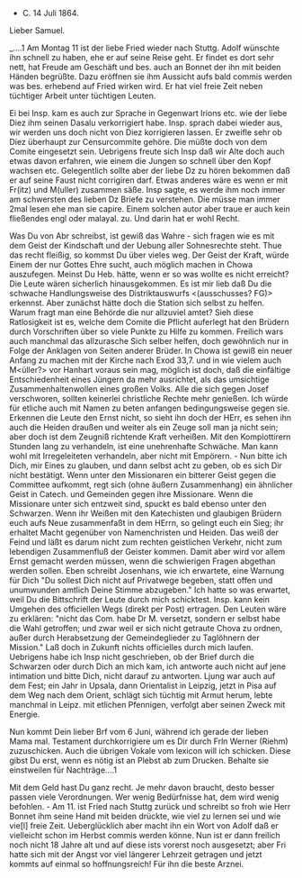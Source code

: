 + C. 14 Juli 1864.

Lieber Samuel.

_....1 Am Montag 11 ist der liebe Fried wieder nach Stuttg. Adolf wünschte ihn schnell zu haben, ehe er auf seine Reise geht. Er findet es dort sehr nett, hat Freude am Geschäft und bes. auch an Bonnet der ihn mit beiden Händen begrüßte. Dazu eröffnen sie ihm Aussicht aufs bald commis werden was bes. erhebend auf Fried wirken wird. Er hat viel freie Zeit neben tüchtiger Arbeit unter tüchtigen Leuten.

Ei bei Insp. kam es auch zur Sprache in Gegenwart Irions etc. wie der liebe Diez ihm seinen Dasalu verkorrigiert habe. Insp. sprach dabei wieder aus, wir werden uns doch nicht von Diez korrigieren lassen. Er zweifle sehr ob Diez überhaupt zur Censurcommite gehöre. Die müßte doch von dem Comite eingesetzt sein. Uebrigens freute sich Insp daß wir Alte doch auch etwas davon erfahren, wie einem die Jungen so schnell über den Kopf wachsen etc. Gelegentlich sollte aber der liebe Dz zu hören bekommen daß er auf seine Faust nicht corrigiren darf. Etwas anderes wäre es wenn er mit Fr(itz) und M(uller) zusammen säße. Insp sagte, es werde ihm noch immer am schwersten des lieben Dz Briefe zu verstehen. Die müsse man immer 2mal lesen ehe man sie capire. Einem solchen autor aber traue er auch kein fließendes engl oder malayal. zu. Und darin hat er wohl Recht.

Was Du von Abr schreibst, ist gewiß das Wahre - sich fragen wie es mit dem Geist der Kindschaft und der Uebung aller Sohnesrechte steht. Thue das recht fleißig, so kommst Du über vieles weg. Der Geist der Kraft, würde Einem der nur Gottes Ehre sucht, auch möglich machen in Chowa auszufegen. Meinst Du Heb. hätte, wenn er so was wollte es nicht erreicht? Die Leute wären sicherlich hinausgekommen. Es ist mir lieb daß Du die schwache Handlungsweise des Distriktauswurfs <(ausschusses? FG)> erkennst. Aber zunächst hätte doch die Station sich selbst zu helfen. Warum fragt man eine Behörde die nur allzuviel amtet? Sieh diese Ratlosigkeit ist es, welche dem Comite die Pflicht auferlegt hat den Brüdern durch Vorschriften über so viele Punkte zu Hilfe zu kommen. Freilich wars auch manchmal das allzurasche Sich selber helfen, doch gewöhnlich nur in Folge der Anklagen von Seiten anderer Brüder. In Chowa ist gewiß ein neuer Anfang zu machen mit der Kirche nach Exod 33,7. und in wie vielem auch M<üller?> vor Hanhart voraus sein mag, möglich ist doch, daß die einfältige Entschiedenheit eines Jüngern da mehr ausrichtet, als das umsichtige Zusammenhaltenwollen eines großen Volks. Alle die sich gegen Josef verschworen, sollten keinerlei christliche Rechte mehr genießen. Ich würde für etliche auch mit Namen zu beten anfangen bedingungsweise gegen sie. Erkennen die Leute den Ernst nicht, so sieht ihn doch der HErr, es sehen ihn auch die Heiden draußen und weiter als ein Zeuge soll man ja nicht sein; aber doch ist dem Zeugniß richtende Kraft verheißen. Mit den Komplottirern Stunden lang zu verhandeln, ist eine unehrenhafte Schwäche. Man kann wohl mit Irregeleiteten verhandeln, aber nicht mit Empörern. - Nun bitte ich Dich, mir Eines zu glauben, und dann selbst acht zu geben, ob es sich Dir nicht bestätigt. Wenn unter den Missionaren ein bitterer Geist gegen die Committee aufkommt, regt sich (ohne äußern Zusammenhang) ein ähnlicher Geist in Catech. und Gemeinden gegen ihre Missionare. Wenn die Missionare unter sich entzweit sind, spuckt es bald ebenso unter den Schwarzen. Wenn ihr Weißen mit den Katechisten und glaubigen Brüdern euch aufs Neue zusammenfaßt in dem HErrn, so gelingt euch ein Sieg; ihr erhaltet Macht gegenüber von Namenchristen und Heiden. Das weiß der Feind und läßt es darum nicht zum rechten geistlichen Verkehr, nicht zum lebendigen Zusammenfluß der Geister kommen. Damit aber wird vor allem Ernst gemacht werden müssen, wenn die schwierigen Fragen abgethan werden sollen. 
Eben schreibt Josenhans, wie ich erwartete, eine Warnung für Dich "Du sollest Dich nicht auf Privatwege begeben, statt offen und unumwunden amtlich Deine Stimme abzugeben." Ich hatte so was erwartet, weil Du die Bittschrift der Leute durch mich schicktest. Insp. kann kein Umgehen des officiellen Wegs (direkt per Post) ertragen. Den Leuten wäre zu erklären: "nicht das Com. habe Dr M. versetzt, sondern er selbst habe die Wahl getroffen; und zwar weil er sich nicht getraute Chova zu ordnen, außer durch Herabsetzung der Gemeindeglieder zu Taglöhnern der Mission." Laß doch in Zukunft nichts officielles durch mich laufen. Uebrigens habe ich Insp nicht geschrieben, ob der Brief durch die Schwarzen oder durch Dich an mich kam, ich antworte auch nicht auf jene intimation und bitte Dich, nicht darauf zu antworten. 
Ljung war auch auf dem Fest; ein Jahr in Upsala, dann Orientalist in Leipzig, jetzt in Pisa auf dem Weg nach dem Orient, schlägt sich tüchtig mit Armut herum, lebte manchmal in Leipz. mit etlichen Pfennigen, verfolgt aber seinen Zweck mit Energie.

Nun kommt Dein lieber Brf vom 6 Juni, während ich gerade der lieben Mama mal. Testament durchkorrigiere um es Dir durch Frln Werner (Riehm) zuzuschicken. Auch die übrigen Vokale vom lexicon will ich schicken. Diese gibst Du erst, wenn es nötig ist an Plebst ab zum Drucken. Behalte sie einstweilen für Nachträge....1

Mit dem Geld hast Du ganz recht. Je mehr davon braucht, desto besser passen viele Verordnungen. Wer wenig Bedürfnisse hat, dem wird wenig befohlen. - 
Am 11. ist Fried nach Stuttg zurück und schreibt so froh wie Herr Bonnet ihm seine Hand mit beiden drückte, wie viel zu lernen sei und wie vie[l] freie Zeit. Ueberglücklich aber macht ihn ein Wort von Adolf daß er vielleicht schon im Herbst commis werden könne. Nun ist er dann freilich noch nicht 18 Jahre alt und auf diese ists vorerst noch ausgesetzt; aber Fri hatte sich mit der Angst vor viel längerer Lehrzeit getragen und jetzt kommts auf einmal so hoffnungsreich! Für ihn die beste Arznei. 